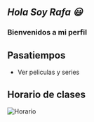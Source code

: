 ## _Hola Soy Rafa :smiley:_
### Bienvenidos a mi perfil
## Pasatiempos
- Ver peliculas y series
## Horario de clases
![Horario](https://user-images.githubusercontent.com/71298323/131204826-f395300f-0ed2-482f-a907-92926dd336b3.PNG)

